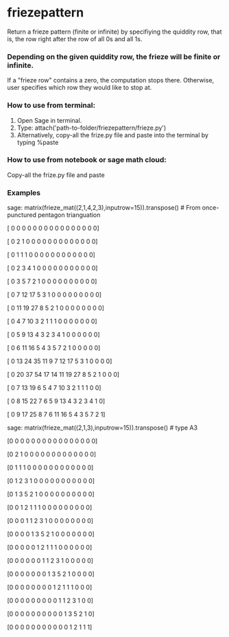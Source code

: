 # friezepattern
Return a frieze pattern (finite or infinite) by specifiying the quiddity row, that is, the row right after the row of all 0s and all 1s.

### Depending on the given quiddity row, the frieze will be finite or infinite.
If a "frieze row" contains a zero, the computation stops there.
Otherwise, user specifies which row they would like to stop at.

### How to use from terminal:
1. Open Sage in terminal.
2. Type: attach('path-to-folder/friezepattern/frieze.py')
3. Alternatively, copy-all the frize.py file and paste into the terminal by typing %paste

### How to use from notebook or sage math cloud:
Copy-all the frize.py file and paste 

### Examples
sage: matrix(frieze_mat((2,1,4,2,3),inputrow=15)).transpose() # From once-punctured pentagon trianguation

[ 0  0  0  0  0  0  0  0  0  0  0  0  0  0  0  0]

[ 0  2  1  0  0  0  0  0  0  0  0  0  0  0  0  0]

[ 0  1  1  1  0  0  0  0  0  0  0  0  0  0  0  0]

[ 0  2  3  4  1  0  0  0  0  0  0  0  0  0  0  0]

[ 0  3  5  7  2  1  0  0  0  0  0  0  0  0  0  0]

[ 0  7 12 17  5  3  1  0  0  0  0  0  0  0  0  0]

[ 0 11 19 27  8  5  2  1  0  0  0  0  0  0  0  0]

[ 0  4  7 10  3  2  1  1  1  0  0  0  0  0  0  0]

[ 0  5  9 13  4  3  2  3  4  1  0  0  0  0  0  0]

[ 0  6 11 16  5  4  3  5  7  2  1  0  0  0  0  0]

[ 0 13 24 35 11  9  7 12 17  5  3  1  0  0  0  0]

[ 0 20 37 54 17 14 11 19 27  8  5  2  1  0  0  0]

[ 0  7 13 19  6  5  4  7 10  3  2  1  1  1  0  0]

[ 0  8 15 22  7  6  5  9 13  4  3  2  3  4  1  0]

[ 0  9 17 25  8  7  6 11 16  5  4  3  5  7  2  1]

sage: matrix(frieze_mat((2,1,3),inputrow=15)).transpose() # type A3

[0 0 0 0 0 0 0 0 0 0 0 0 0 0 0 0]


[0 2 1 0 0 0 0 0 0 0 0 0 0 0 0 0]

[0 1 1 1 0 0 0 0 0 0 0 0 0 0 0 0]

[0 1 2 3 1 0 0 0 0 0 0 0 0 0 0 0]

[0 1 3 5 2 1 0 0 0 0 0 0 0 0 0 0]

[0 0 1 2 1 1 1 0 0 0 0 0 0 0 0 0]

[0 0 0 1 1 2 3 1 0 0 0 0 0 0 0 0]

[0 0 0 0 1 3 5 2 1 0 0 0 0 0 0 0]

[0 0 0 0 0 1 2 1 1 1 0 0 0 0 0 0]

[0 0 0 0 0 0 1 1 2 3 1 0 0 0 0 0]

[0 0 0 0 0 0 0 1 3 5 2 1 0 0 0 0]

[0 0 0 0 0 0 0 0 1 2 1 1 1 0 0 0]

[0 0 0 0 0 0 0 0 0 1 1 2 3 1 0 0]

[0 0 0 0 0 0 0 0 0 0 1 3 5 2 1 0]

[0 0 0 0 0 0 0 0 0 0 0 1 2 1 1 1]


